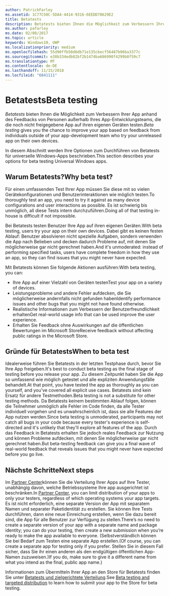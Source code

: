 ```yaml
---
author: PatrickFarley
ms.assetid: 1C77C50C-5DA4-4414-9316-6EEDD78629E2
title: Betatests
description: Betatests bieten Ihnen die Möglichkeit zum Verbessern Ihrer App anhand des Feedbacks von Personen außerhalb Ihres App-Entwicklungsteams, die die noch nicht freigegebene App auf ihren eigenen Geräten testen.
ms.author: pafarley
ms.date: 02/08/2017
ms.topic: article
keywords: Windows10, UWP
ms.localizationpriority: medium
ms.openlocfilehash: 55d90ffb50d6db71e135cbecf56487b96ba3377c
ms.sourcegitcommit: e38b334edb82bf2b1474ba686990f4299b8f59c7
ms.translationtype: MT
ms.contentlocale: de-DE
ms.lasthandoff: 11/15/2018
ms.locfileid: "6841111"
---
```

# <a name="beta-testing"></a><span data-ttu-id="13b66-104">Betatests</span><span class="sxs-lookup"><span data-stu-id="13b66-104">Beta testing</span></span>



<span data-ttu-id="13b66-105">*Betatests* bieten Ihnen die Möglichkeit zum Verbessern Ihrer App anhand des Feedbacks von Personen außerhalb Ihres App-Entwicklungsteams, die die noch nicht freigegebene App auf ihren eigenen Geräten testen.</span><span class="sxs-lookup"><span data-stu-id="13b66-105">*Beta testing* gives you the chance to improve your app based on feedback from individuals outside of your app-development team who try your unreleased app on their own devices.</span></span>

<span data-ttu-id="13b66-106">In diesem Abschnitt werden Ihre Optionen zum Durchführen von Betatests für universelle Windows-Apps beschrieben.</span><span class="sxs-lookup"><span data-stu-id="13b66-106">This section describes your options for beta testing Universal Windows apps.</span></span>

## <a name="why-beta-test"></a><span data-ttu-id="13b66-107">Warum Betatests?</span><span class="sxs-lookup"><span data-stu-id="13b66-107">Why beta test?</span></span>

<span data-ttu-id="13b66-108">Für einen umfassenden Test Ihrer App müssen Sie diese mit so vielen Gerätekonfigurationen und Benutzerinteraktionen wie möglich testen.</span><span class="sxs-lookup"><span data-stu-id="13b66-108">To thoroughly test an app, you need to try it against as many device configurations and user interactions as possible.</span></span> <span data-ttu-id="13b66-109">Es ist schwierig bis unmöglich, all diese Tests intern durchzuführen.</span><span class="sxs-lookup"><span data-stu-id="13b66-109">Doing all of that testing in-house is difficult if not impossible.</span></span>

<span data-ttu-id="13b66-110">Bei Betatests testen Benutzer Ihre App auf ihren eigenen Geräten.</span><span class="sxs-lookup"><span data-stu-id="13b66-110">With beta testing, users try your app on their own devices.</span></span> <span data-ttu-id="13b66-111">Dabei gibt es keinen festen Ablauf: Benutzer absolvieren nicht spezielle Aufgaben, sondern verwenden die App nach Belieben und decken dadurch Probleme auf, mit denen Sie möglicherweise gar nicht gerechnet haben.</span><span class="sxs-lookup"><span data-stu-id="13b66-111">And it's unmoderated: instead of performing specified tasks, users have complete freedom in how they use an app, so they can find issues that you might never have expected.</span></span>

<span data-ttu-id="13b66-112">Mit Betatests können Sie folgende Aktionen ausführen:</span><span class="sxs-lookup"><span data-stu-id="13b66-112">With beta testing, you can:</span></span>

-   <span data-ttu-id="13b66-113">Ihre App auf einer Vielzahl von Geräten testen</span><span class="sxs-lookup"><span data-stu-id="13b66-113">Test your app on a variety of devices.</span></span>
-   <span data-ttu-id="13b66-114">Leistungsprobleme und andere Fehler aufdecken, die Sie möglicherweise andernfalls nicht gefunden haben</span><span class="sxs-lookup"><span data-stu-id="13b66-114">Identify performance issues and other bugs that you might not have found otherwise.</span></span>
-   <span data-ttu-id="13b66-115">Realistische Informationen zum Verbessern der Benutzerfreundlichkeit erhalten</span><span class="sxs-lookup"><span data-stu-id="13b66-115">Get real-world usage info that can be used improve the user experience.</span></span>
-   <span data-ttu-id="13b66-116">Erhalten Sie Feedback ohne Auswirkungen auf die öffentlichen Bewertungen im Microsoft Store</span><span class="sxs-lookup"><span data-stu-id="13b66-116">Receive feedback without affecting public ratings in the Microsoft Store.</span></span>

## <a name="when-to-beta-test"></a><span data-ttu-id="13b66-117">Gründe für Betatests</span><span class="sxs-lookup"><span data-stu-id="13b66-117">When to beta test</span></span>

<span data-ttu-id="13b66-118">Idealerweise führen Sie Betatests in der letzten Testphase durch, bevor Sie Ihre App freigeben.</span><span class="sxs-lookup"><span data-stu-id="13b66-118">It's best to conduct beta testing as the final stage of testing before you release your app.</span></span> <span data-ttu-id="13b66-119">Zu diesem Zeitpunkt haben Sie die App so umfassend wie möglich getestet und alle expliziten Anwendungsfälle behandelt.</span><span class="sxs-lookup"><span data-stu-id="13b66-119">At that point, you have tested the app as thoroughly as you can yourself, and you've covered all explicit use cases.</span></span> <span data-ttu-id="13b66-120">Betatests sind kein Ersatz für andere Testmethoden.</span><span class="sxs-lookup"><span data-stu-id="13b66-120">Beta testing is not a substitute for other testing methods.</span></span> <span data-ttu-id="13b66-121">Da Betatests keinem bestimmten Ablauf folgen, können die Teilnehmer unmöglich alle Fehler im Code finden, da alle Tester individuell vorgehen und es unwahrscheinlich ist, dass sie alle Features der App nutzen werden.</span><span class="sxs-lookup"><span data-stu-id="13b66-121">Since beta testing is unmoderated, participants may not catch all bugs in your code because every tester's experience is self-directed and it's unlikely that they'll explore all features of the app.</span></span> <span data-ttu-id="13b66-122">Durch das Feedback in Betatests erhalten Sie jedoch reales Feedback zur Nutzung und können Probleme aufdecken, mit denen Sie möglicherweise gar nicht gerechnet haben.</span><span class="sxs-lookup"><span data-stu-id="13b66-122">But beta-testing feedback can give you a final wave of real-world feedback that reveals issues that you might never have expected before you go live.</span></span>

## <a name="next-steps"></a><span data-ttu-id="13b66-123">Nächste Schritte</span><span class="sxs-lookup"><span data-stu-id="13b66-123">Next steps</span></span>

<span data-ttu-id="13b66-124">Im [Partner Center](https://partner.microsoft.com/dashboard)können Sie die Verteilung Ihrer Apps auf Ihre Tester, unabhängig davon, welche Betriebssysteme Ihre app ausgerichtet ist beschränken.</span><span class="sxs-lookup"><span data-stu-id="13b66-124">In [Partner Center](https://partner.microsoft.com/dashboard), you can limit distribution of your apps to only your testers, regardless of which operating systems your app targets.</span></span> <span data-ttu-id="13b66-125">Es ist nicht erforderlich, eine separate Version der App mit separatem Namen und separater Paketidentität zu erstellen. Sie können Ihre Tests durchführen, dann eine neue Einreichung erstellen, wenn Sie dazu bereit sind, die App für alle Benutzer zur Verfügung zu stellen.</span><span class="sxs-lookup"><span data-stu-id="13b66-125">There’s no need to create a separate version of your app with a separate name and package identity; you can do your testing, then create a new submission when you’re ready to make the app available to everyone.</span></span> <span data-ttu-id="13b66-126">(Selbstverständlich können Sie bei Bedarf zum Testen eine separate App erstellen.</span><span class="sxs-lookup"><span data-stu-id="13b66-126">(Of course, you can create a separate app for testing only if you prefer.</span></span> <span data-ttu-id="13b66-127">Stellen Sie in diesem Fall sicher, dass Sie ihr einen anderen als den endgültigen öffentlichen App-Namen zuzuweisen.)</span><span class="sxs-lookup"><span data-stu-id="13b66-127">If you do, make sure to give it a different name from what you intend as the final, public app name.)</span></span>

<span data-ttu-id="13b66-128">Informationen zum Übermitteln Ihrer App an den Store für Betatests finden Sie unter [Betatests und zielgerichtete Verteilung](../publish/beta-testing-and-targeted-distribution.md).</span><span class="sxs-lookup"><span data-stu-id="13b66-128">See [Beta testing and targeted distribution](../publish/beta-testing-and-targeted-distribution.md) to learn how to submit your app to the Store for beta testing.</span></span>

 

 




